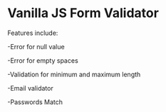 # Vanilla JS Form Validator

Features include:

-Error for null value

-Error for empty spaces

-Validation for minimum and maximum length

-Email validator

-Passwords Match
